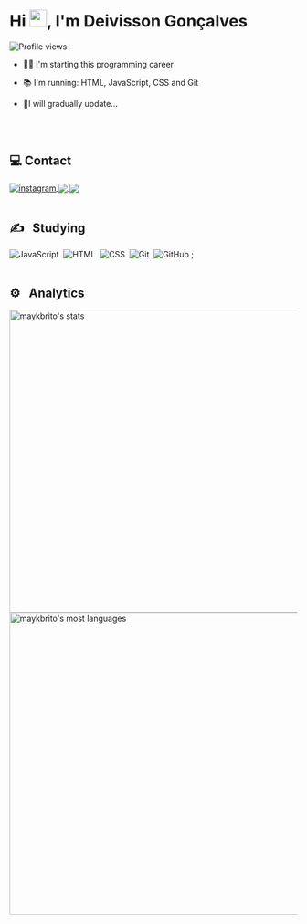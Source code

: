 <h1 align="left">Hi <img src="https://raw.githubusercontent.com/kaueMarques/kaueMarques/master/hi.gif" width="30px">, I'm Deivisson Gonçalves</h1>
<p align="left"> <img src="https://komarev.com/ghpvc/?username=deividev5&color=blue" alt="Profile views" /> </p>

- 👨‍💻 I'm starting this programming career

- 📚 I'm running: HTML, JavaScript, CSS and Git

- 🔧I will gradually update...

<br><br>

## 💻 Contact


<a href="https://www.instagram.com/deivi_0_0/" target="_blank">
 <img align="center" src="https://img.shields.io/badge/Instagram-E4405F?style=for-the-badge&logo=instagram&logoColor=white" alt="instagram"/>
</a>

<a href="mailto:deivissonmatos95@gmail.com" target="_blank">
 <img align="center" src="https://img.shields.io/badge/Gmail-D14836?style=for-the-badge&logo=gmail&logoColor=white"/>
</a>

<a href="https://github.com/deividev5" target="_blank">
 <img align="center" src="https://img.shields.io/badge/GitHub-100000?style=for-the-badge&logo=github&logoColor=white"/>
</a>
<br><br>

## ✍ &nbsp; Studying

![JavaScript](https://img.shields.io/badge/JavaScript-F7DF1E?style=for-the-badge&logo=javascript&logoColor=black)&nbsp;
![HTML](https://img.shields.io/badge/HTML5-E34F26?style=for-the-badge&logo=html5&logoColor=white)&nbsp;
![CSS](https://img.shields.io/badge/CSS3-1572B6?style=for-the-badge&logo=css3&logoColor=white)&nbsp;
![Git](https://img.shields.io/badge/Git-E34F26?style=for-the-badge&logo=git&logoColor=white)&nbsp;
![GitHub](https://img.shields.io/badge/GitHub-100000?style=for-the-badge&logo=github&logoColor=white)&nbsp;;
<br><br>

## ⚙️ &nbsp; Analytics

<p align="left">
<img width="530em" src="https://github-readme-stats.vercel.app/api?username=deividev5&show_icons=true&theme=vision-friendly-dark" alt="maykbrito's stats"/>
<img width="530em" src="https://github-readme-stats.vercel.app/api/top-langs/?username=deividev5&layout=compact&theme=vision-friendly-dark" alt="maykbrito's most languages"/>
</p>

<br><br>



<!--
**deividev5/deividev5** is a ✨ _special_ ✨ repository because its `README.md` (this file) appears on your GitHub profile.

Here are some ideas to get you started:

- 🔭 I’m currently working on ...
- 🌱 I’m currently learning ...
- 👯 I’m looking to collaborate on ...
- 🤔 I’m looking for help with ...
- 💬 Ask me about ...
- 📫 How to reach me: ...
- 😄 Pronouns: ...
- ⚡ Fun fact: ...
-->

